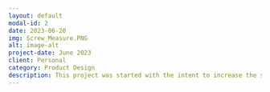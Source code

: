 ```yaml
---
layout: default
modal-id: 2
date: 2023-06-20
img: Screw_Measure.PNG
alt: image-alt
project-date: June 2023
client: Personal
category: Product Design
description: This project was started with the intent to increase the speed and accuracy of counting large numbers of screws for various projects, as well as reduce the monotony. The project consists of a drum that carries screws into a chute in the back of the body, where a laser and a receiver are placed to count screws as they fall into a container below. The device is powered by an Arduino Nano and coded in Arduino IDE.
---
```


